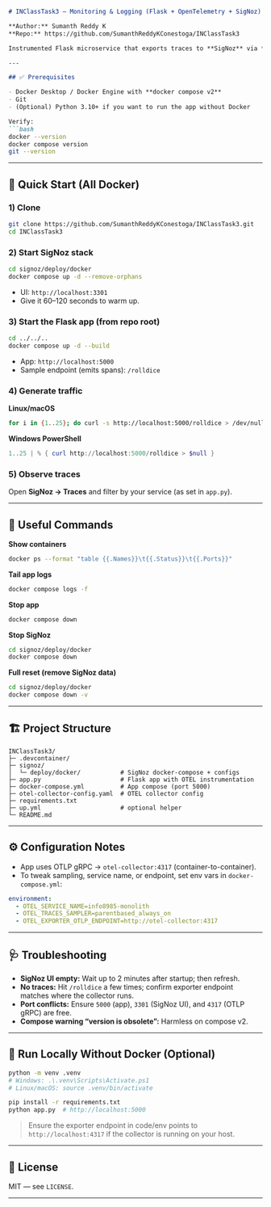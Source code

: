 ````markdown
# INClassTask3 — Monitoring & Logging (Flask + OpenTelemetry + SigNoz)

**Author:** Sumanth Reddy K  
**Repo:** https://github.com/SumanthReddyKConestoga/INClassTask3

Instrumented Flask microservice that exports traces to **SigNoz** via **OpenTelemetry**. Run everything with Docker Compose, generate traffic, and inspect traces in the SigNoz UI.

---

## ✅ Prerequisites

- Docker Desktop / Docker Engine with **docker compose v2**
- Git
- (Optional) Python 3.10+ if you want to run the app without Docker

Verify:
```bash
docker --version
docker compose version
git --version
````

---

## 🚀 Quick Start (All Docker)

### 1) Clone

```bash
git clone https://github.com/SumanthReddyKConestoga/INClassTask3.git
cd INClassTask3
```

### 2) Start SigNoz stack

```bash
cd signoz/deploy/docker
docker compose up -d --remove-orphans
```

* UI: `http://localhost:3301`
* Give it 60–120 seconds to warm up.

### 3) Start the Flask app (from repo root)

```bash
cd ../../..
docker compose up -d --build
```

* App: `http://localhost:5000`
* Sample endpoint (emits spans): `/rolldice`

### 4) Generate traffic

**Linux/macOS**

```bash
for i in {1..25}; do curl -s http://localhost:5000/rolldice > /dev/null; done
```

**Windows PowerShell**

```powershell
1..25 | % { curl http://localhost:5000/rolldice > $null }
```

### 5) Observe traces

Open **SigNoz → Traces** and filter by your service (as set in `app.py`).

---

## 🧰 Useful Commands

**Show containers**

```bash
docker ps --format "table {{.Names}}\t{{.Status}}\t{{.Ports}}"
```

**Tail app logs**

```bash
docker compose logs -f
```

**Stop app**

```bash
docker compose down
```

**Stop SigNoz**

```bash
cd signoz/deploy/docker
docker compose down
```

**Full reset (remove SigNoz data)**

```bash
cd signoz/deploy/docker
docker compose down -v
```

---

## 🏗️ Project Structure

```
INClassTask3/
├─ .devcontainer/
├─ signoz/
│  └─ deploy/docker/           # SigNoz docker-compose + configs
├─ app.py                      # Flask app with OTEL instrumentation
├─ docker-compose.yml          # App compose (port 5000)
├─ otel-collector-config.yaml  # OTEL collector config
├─ requirements.txt
├─ up.yml                      # optional helper
└─ README.md
```

---

## ⚙️ Configuration Notes

* App uses OTLP gRPC → `otel-collector:4317` (container-to-container).
* To tweak sampling, service name, or endpoint, set env vars in `docker-compose.yml`:

```yaml
environment:
  - OTEL_SERVICE_NAME=info8985-monolith
  - OTEL_TRACES_SAMPLER=parentbased_always_on
  - OTEL_EXPORTER_OTLP_ENDPOINT=http://otel-collector:4317
```

---

## 🩺 Troubleshooting

* **SigNoz UI empty:** Wait up to 2 minutes after startup; then refresh.
* **No traces:** Hit `/rolldice` a few times; confirm exporter endpoint matches where the collector runs.
* **Port conflicts:** Ensure `5000` (app), `3301` (SigNoz UI), and `4317` (OTLP gRPC) are free.
* **Compose warning “version is obsolete”:** Harmless on compose v2.

---

## 🧪 Run Locally Without Docker (Optional)

```bash
python -m venv .venv
# Windows: .\.venv\Scripts\Activate.ps1
# Linux/macOS: source .venv/bin/activate

pip install -r requirements.txt
python app.py  # http://localhost:5000
```

> Ensure the exporter endpoint in code/env points to `http://localhost:4317` if the collector is running on your host.

---

## 📜 License

MIT — see `LICENSE`.

---

```
```
